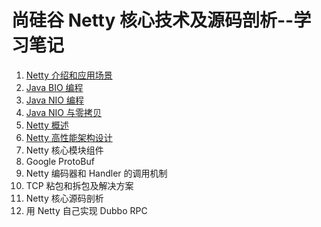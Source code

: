 # 尚硅谷 Netty 核心技术及源码剖析--学习笔记

1. [Netty 介绍和应用场景](https://github.com/HomanLiang/study-demo/blob/main/netty-demo/document/chapter1.md)
2. [Java BIO 编程]( https://github.com/HomanLiang/study-demo/blob/main/netty-demo/document/chapter2.md )
3. [Java NIO 编程]( https://github.com/HomanLiang/study-demo/blob/main/netty-demo/document/chapter3.md )
4. [Java NIO 与零拷贝]( https://github.com/HomanLiang/study-demo/blob/main/netty-demo/document/chapter4.md )
5. [Netty 概述]( https://github.com/HomanLiang/study-demo/blob/main/netty-demo/document/chapter5.md )
6. [Netty 高性能架构设计]( https://github.com/HomanLiang/study-demo/blob/main/netty-demo/document/chapter6.md )
7. Netty 核心模块组件
8. Google ProtoBuf
9. Netty 编码器和 Handler 的调用机制
10. TCP 粘包和拆包及解决方案
11. Netty 核心源码剖析
12. 用 Netty 自己实现 Dubbo RPC